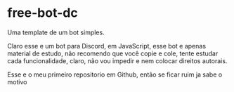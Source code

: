 # free-bot-dc
Uma template de um bot simples.

 Claro esse e um bot para Discord, em JavaScript, esse bot e apenas material de estudo, não recomendo que você copie e cole, tente estudar cada funcionalidade, claro, não vou impedir e nem colocar direitos autorais.
 
  Esse e o meu primeiro repositorio em Github, então se ficar ruim ja sabe o motivo
